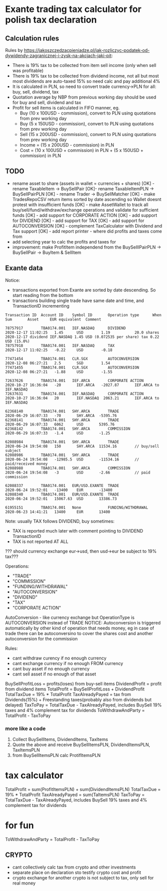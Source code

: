 # Exante trading tax calculator for polish tax declaration

## Calculation rules

Rules by <https://jakoszczedzacpieniadze.pl/jak-rozliczyc-podatek-od-dywidendy-zagranicznej-i-zysk-na-akcjach-jaki-pit>:

- There is 19% tax to be collected from item sell income (only when sell was profitable)
- There is 19% tax to be collected from dividend income, not all but most most dividends are auto-taxed 15% so need calc and  pay additional 4%
- It is calculated in PLN, so need to convert trade currency->PLN for all: buy, sell, dividend, tax
- Quotation average by NBP from previous working day should be used for buy and sell, dividend and tax
- Profit for sell items is calculated in FIFO manner, eg.
  - Buy  (10 x 100USD - commission), convert to PLN using quotations from prev working day
  - Buy  (5  x 150USD - commission), convert to PLN using quotations from prev working day
  - Sell (15 x 200USD - commission), convert to PLN using quotations from prev working day
  - Income = (15 x 200USD - commission) in PLN
  - Cost = (10 x 100USD + commission) in PLN + (5 x 150USD + commission) in PLN

## TODO

- rename asset to share (assets in wallet = currencies + shares)
[OK] - rename TaxableItem -> BuySellPair
[OK]- rename TaxableItemPLN -> BuySellPairPLN
[OK] - rename Trader -> BuySellMatcher
[OK] - make TradesRepoCSV return items sorted by date ascending so Wallet doesnt protest with insufficient funds
[OK] - make AssetWallet to track all buy/sell/fund/withdraw/exchange operations and validate for sufficient funds
[OK] - add support for CORPORATE ACTION
[OK] - add support for DIVIDEND
[OK] - add support for TAX
[OK] - add support for AUTOCONVERSION
[OK] - complement TaxCalculator with Dividend and Tax support
[OK] - add report printer - where did profits and taxes come from
- add selecting year to calc the profits and taxes for
- improvement: make ProfitItem independend from the BuySellIPairPLN -> BuySellPair -> BuyItem & SellItem

## Exante data

Notice: 
- transactions exported from Exante are sorted by date descending. So start reading from the bottom
- transactions building single trade have same date and time, and TransactionID incrementing

```
Transaction ID  Account ID    Symbol ID       Operation type      When                  Sum       Asset     EUR equivalent  Comment

78757917        TBA0174.001   IEF.NASDAQ      DIVIDEND            2020-12-17 11:02:25   1.45      USD        1.19           20.0 shares 2020-12-17 dividend IEF.NASDAQ 1.45 USD (0.072535 per share) tax 0.22 USD (15.0%)
78757918        TBA0174.001   IEF.NASDAQ      TAX                 2020-12-17 11:02:25   -0.22     USD        -0.18  

77471454        TBA0174.001   CLR.SGX         AUTOCONVERSION      2020-12-08 06:27:21   2.5       SGD        1.54
77471455        TBA0174.001   CLR.SGX         AUTOCONVERSION      2020-12-08 06:27:21   -1.88     USD        -1.55

72637626        TBA0174.001   IEF.ARCA        CORPORATE ACTION    2020-10-27 16:36:04   -20       IEF.ARCA   -2027.87       IEF.ARCA to IEF.NASDAQ
72637631        TBA0174.001   IEF.NASDAQ      CORPORATE ACTION    2020-10-27 16:36:04   20        IEF.NASDAQ  2063.21       IEF.ARCA to IEF.NASDAQ

62368140        TBA0174.001   SHY.ARCA        TRADE               2020-06-29 16:07:33   -70       SHY.ARCA  -5395.76
62368141        TBA0174.001   SHY.ARCA        TRADE               2020-06-29 16:07:33   6062      USD       5395.76
62368142        TBA0174.001   SHY.ARCA        COMMISSION          2020-06-29 16:07:33   -1.4      USD       -1.25

62088984        TBA0174.001   SHY.ARCA        TRADE               2020-06-24 19:54:08   150       SHY.ARCA  11534.16        // buy/sell subject
62088986        TBA0174.001   SHY.ARCA        TRADE               2020-06-24 19:54:08   -12985.5  USD       -11534.16       // paid/received money
62088988        TBA0174.001   SHY.ARCA        COMMISSION          2020-06-24 19:54:08   -3        USD       -2.66           // paid commission 

62088337        TBA0174.001   EUR/USD.EXANTE  TRADE               2020-06-24 19:52:01   -13400    EUR       -13400
62088340        TBA0174.001   EUR/USD.EXANTE  TRADE               2020-06-24 19:52:01   15067.63  USD       13386.73

61955151        TBA0174.001   None            FUNDING/WITHDRAWAL  2020-06-23 14:41:21   13400     EUR       13400
```

Note: usually TAX follows DIVIDEND, buy sometimes:
- TAX is reported much later with comment pointing to DIVIDEND TransactionID
- TAX is not reported AT ALL

??? should currency exchange eur->usd, then usd->eur be subject to 19% tax???

Operations:
  - "TRADE"
  - "COMMISSION"
  - "FUNDING/WITHDRAWAL"
  - "AUTOCONVERSION"
  - "DIVIDEND"
  - "TAX"
  - "CORPORATE ACTION"

AutoConversion - like currency exchange but OperationType is AUTOCONVERSION instead of TRADE
    NOTICE: Autoconversion is triggered automatically by other kind of operation that needs money, eg
    in case of trade there can be autoconversino to cover the shares cost and another autoconversion for the commission

Rules:
- cant withdraw curency if no enough currency
- cant exchange currency if no enough FROM currency
- cant buy asset if no enough currency
- cant sell asset if no enough of that asset


BuySellProfitLoss = profits(loses) from buy-sell items
DividendProfit = profit from dividend items
TotalProfit = BuySellProfitLoss + DividendProfit
TotalTaxDue = 19% * TotalProfit
TaxAlreadyPayed = tax from Dividends(15%) + Freestanding taxes(probably also from dividends but delayed)
TaxToPay = TotalTaxDue - TaxAlreadyPayed, includes BuySell 19% taxes and 4% complement tax for dividends
ToWithdrawAndParty = TotalProfit - TaxToPay

### more like a code

1. Collect BuySellItems, DividendItems, TaxItems
2. Quote the above and receive BuySellItemsPLN, DividendItemsPLN, TaxItemsPLN
3. from BuySellItemsPLN calc ProtifItemsPLN

# tax calculator
TotalProfit = sum(ProfitItemsPLN) + sum(DividendItemsPLN)
TotalTaxDue = 19% * TotalProfit
TaxAlreadyPayed = sum(TaItemsPLN)
TaxToPay = TotalTaxDue - TaxAlreadyPayed, includes BuySell 19% taxes and 4% complement tax for dividends

# for fun
ToWithdrawAndParty = TotalProfit - TaxToPay


## CRYPTO

- cant collectively calc tax from crypto and other investments
- separate place on declaration sto testify crypto cost and profit  
- crypto exchange for another crypto is not subject to tax, only sell for real money